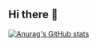 ## Hi there 👋
[![Anurag's GitHub stats](https://github-readme-stats.vercel.app/api?username=progenrique)](https://github.com/anuraghazra/github-readme-stats)
<!--
**progenrique/progenrique** is a ✨ _special_ ✨ repository because its `README.md` (this file) appears on your GitHub profile.

Here are some ideas to get you started:

- 🔭 I’m currently working on ...
- 🌱 I’m currently learning ...
- 👯 I’m looking to collaborate on ...
- 🤔 I’m looking for help with ...
- 💬 Ask me about ...
- 📫 How to reach me: ...
- 😄 Pronouns: ...
- ⚡ Fun fact: ...
-->
